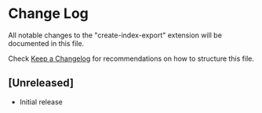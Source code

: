 # Change Log

All notable changes to the "create-index-export" extension will be documented in this file.

Check [Keep a Changelog](http://keepachangelog.com/) for recommendations on how to structure this file.

## [Unreleased]

- Initial release